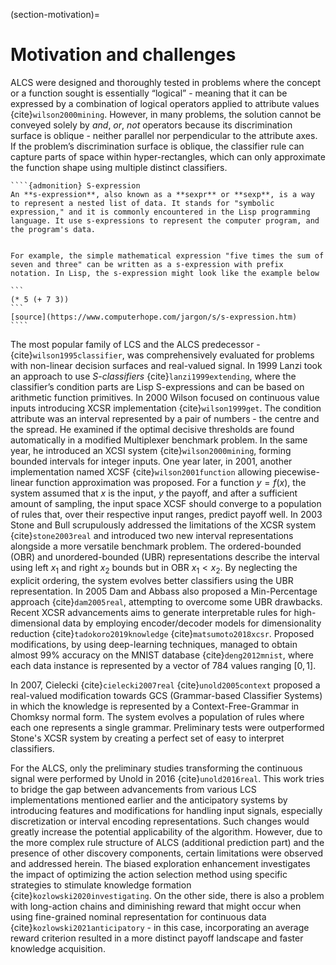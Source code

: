 (section-motivation)=
# Motivation and challenges
ALCS were designed and thoroughly tested in problems where the concept or a function sought is essentially “logical” - meaning that it can be expressed by a combination of logical operators applied to attribute values {cite}`wilson2000mining`. However, in many problems, the solution cannot be conveyed solely by _and_, _or_, _not_ operators because its discrimination surface is oblique - neither parallel nor perpendicular to the attribute axes. If the problem’s discrimination surface is oblique, the classifier rule can capture parts of space within hyper-rectangles, which can only approximate the function shape using multiple distinct classifiers.

`````{margin}
````{admonition} S-expression
An **s-expression**, also known as a **sexpr** or **sexp**, is a way to represent a nested list of data. It stands for "symbolic expression," and it is commonly encountered in the Lisp programming language. It use s-expressions to represent the computer program, and the program's data.


For example, the simple mathematical expression "five times the sum of seven and three" can be written as a s-expression with prefix notation. In Lisp, the s-expression might look like the example below

```
(* 5 (+ 7 3))
```
[source](https://www.computerhope.com/jargon/s/s-expression.htm)
````
`````

The most popular family of LCS and the ALCS predecessor - [](section-topics-history-xcs) {cite}`wilson1995classifier`, was comprehensively evaluated for problems with non-linear decision surfaces and real-valued signal. In 1999 Lanzi took an approach to use _S-classifiers_ {cite}`lanzi1999extending`, where the classifier’s condition parts are Lisp S-expressions and can be based on arithmetic function primitives. In 2000 Wilson focused on continuous value inputs introducing XCSR implementation {cite}`wilson1999get`. The condition attribute was an interval represented by a pair of numbers - the centre and the spread. He examined if the optimal decisive thresholds are found automatically in a modified Multiplexer benchmark problem. In the same year, he introduced an XCSI system {cite}`wilson2000mining`, forming bounded intervals for integer inputs. One year later, in 2001, another implementation named XCSF {cite}`wilson2001function` allowing piecewise-linear function approximation was proposed. For a function $y=f(x)$, the system assumed that $x$ is the input, $y$ the payoff, and after a sufficient amount of sampling, the input space XCSF should converge to a population of rules that, over their respective input ranges, predict payoff well. In 2003 Stone and Bull scrupulously addressed the limitations of the XCSR system {cite}`stone2003real` and introduced two new interval representations alongside a more versatile benchmark problem. The ordered-bounded (OBR) and unordered-bounded (UBR) representations describe the interval using left $x_1$ and right $x_2$ bounds but in OBR $x_1 < x_2$. By neglecting the explicit ordering, the system evolves better classifiers using the UBR representation. In 2005 Dam and Abbass also proposed a Min-Percentage approach {cite}`dam2005real`, attempting to overcome some UBR drawbacks. Recent XCSR advancements aims to generate interpretable rules for high-dimensional data by employing encoder/decoder models for dimensionality reduction {cite}`tadokoro2019knowledge` {cite}`matsumoto2018xcsr`. Proposed modifications, by using deep-learning techniques, managed to obtain almost 99% accuracy on the MNIST database {cite}`deng2012mnist`, where each data instance is represented by a vector of 784 values ranging $[0, 1]$.

In 2007, Cielecki {cite}`cielecki2007real` {cite}`unold2005context` proposed a real-valued modification towards GCS (Grammar-based Classifier Systems) in which the knowledge is represented by a Context-Free-Grammar in Chomksy normal form. The system evolves a population of rules where each one represents a single grammar. Preliminary tests were outperformed Stone's XCSR system by creating a perfect set of easy to interpret classifiers.

For the ALCS, only the preliminary studies transforming the continuous signal were performed by Unold in 2016 {cite}`unold2016real`. This work tries to bridge the gap between advancements from various LCS implementations mentioned earlier and the anticipatory systems by introducing features and modifications for handling input signals, especially discretization or interval encoding representations. Such changes would greatly increase the potential applicability of the algorithm. However, due to the more complex rule structure of ALCS (additional prediction part) and the presence of other discovery components, certain limitations were observed and addressed herein. The biased exploration enhancement investigates the impact of optimizing the action selection method using specific strategies to stimulate knowledge formation {cite}`kozlowski2020investigating`. On the other side, there is also a problem with long-action chains and diminishing reward that might occur when using fine-grained nominal representation for continuous data {cite}`kozlowski2021anticipatory` - in this case, incorporating an average reward criterion resulted in a more distinct payoff landscape and faster knowledge acquisition.